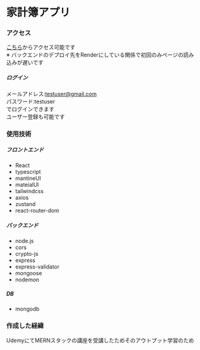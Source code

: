 # 家計簿アプリ
### アクセス
[こちら](https://kakeibo-app.onrender.com/)からアクセス可能です  
※ バックエンドのデプロイ先をRenderにしている関係で初回のみページの読み込みが遅いです
  ##### ログイン  
  メールアドレス:testuser@gmail.com  
  パスワード:testuser  
  でログインできます  
  ユーザー登録も可能です  
### 使用技術
  ##### フロントエンド
  - React
  - typescript
  - mantineUI
  - mateialUI
  - tailwindcss
  - axios
  - zustand
  - react-router-dom
  ##### バックエンド
  - node.js
  - cors
  - crypto-js
  - express
  - express-validator
  - mongoose
  - nodemon
  ##### DB
  - mongodb
 ### 作成した経緯
 UdemyにてMERNスタックの講座を受講したためそのアウトプット学習のため
